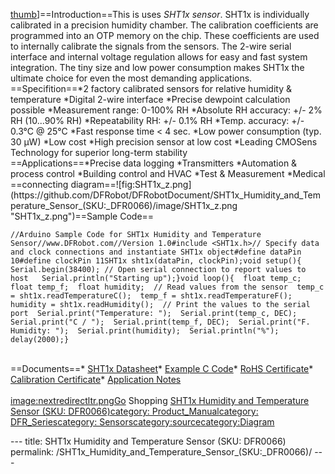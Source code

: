 <p><a href="image:SHT1x_Humidity_and_Temperature_Sensor.jpg" title="wikilink">thumb</a>]==Introduction==This is uses <em>SHT1x sensor</em>. SHT1x is individually calibrated in a precision humidity chamber. The calibration coefficients are programmed into an OTP memory on the chip. These coefficients are used to internally calibrate the signals from the sensors. The 2-wire serial interface and internal voltage regulation allows for easy and fast system integration. The tiny size and low power consumption makes SHT1x the ultimate choice for even the most demanding applications.<br />==Specifition==*2 factory calibrated sensors for relative humidity &amp; temperature *Digital 2-wire interface *Precise dewpoint calculation possible *Measurement range: 0-100% RH *Absolute RH accuracy: +/- 2% RH (10...90% RH) *Repeatability RH: +/- 0.1% RH *Temp. accuracy: +/- 0.3°C @ 25°C *Fast response time &lt; 4 sec. *Low power consumption (typ. 30 µW) *Low cost *High precision sensor at low cost *Leading CMOSens Technology for superior long-term stability<br />==Applications==*Precise data logging *Transmitters *Automation &amp; process control *Building control and HVAC *Test &amp; Measurement *Medical<br />==connecting diagram==![fig:SHT1x_z.png](https://github.com/DFRobot/DFRobotDocument/SHT1x_Humidity_and_Temperature_Sensor_(SKU:_DFR0066)/image/SHT1x_z.png  "SHT1x_z.png")==Sample Code==</p>
<pre class="sourceCode cpp"><code class="sourceCode cpp"><span class="co">//Arduino Sample Code for SHT1x Humidity and Temperature Sensor//www.DFRobot.com//Version 1.0#include &lt;SHT1x.h&gt;// Specify data and clock connections and instantiate SHT1x object#define dataPin  10#define clockPin 11SHT1x sht1x(dataPin, clockPin);void setup(){   Serial.begin(38400); // Open serial connection to report values to host   Serial.println(&quot;Starting up&quot;);}void loop(){  float temp_c;  float temp_f;  float humidity;  // Read values from the sensor  temp_c = sht1x.readTemperatureC();  temp_f = sht1x.readTemperatureF();  humidity = sht1x.readHumidity();  // Print the values to the serial port  Serial.print(&quot;Temperature: &quot;);  Serial.print(temp_c, DEC);  Serial.print(&quot;C / &quot;);  Serial.print(temp_f, DEC);  Serial.print(&quot;F. Humidity: &quot;);  Serial.print(humidity);  Serial.println(&quot;%&quot;);  delay(2000);}</span></code></pre>
<p><br />==Documents==* <a href="http://www.sparkfun.com/datasheets/Sensors/SHT1x_datasheet.pdf">SHT1x Datasheet</a>* <a href="http://www.sparkfun.com/datasheets/Sensors/SHT15-Testing.zip">Example C Code</a>* <a href="http://www.sensirion.com/images/getFile?id=123">RoHS Certificate</a>* <a href="http://www.sensirion.com/images/getFile?id=11">Calibration Certificate</a>* <a href="http://www.sensirion.com/en/02_sensors/03_humidity/00_humidity_temperature_sensor/03_humidity_sensor_sht15.htm">Application Notes</a><br /><br /><a href="image:nextredirectltr.png" title="wikilink">image:nextredirectltr.pngGo</a> Shopping <a href="https://www.dfrobot.com/product-80.html">SHT1x Humidity and Temperature Sensor (SKU: DFR0066)</a><a href="category:_Product_Manual" title="wikilink">category: Product_Manual</a><a href="category:_DFR_Series" title="wikilink">category: DFR_Series</a><a href="category:_Sensors" title="wikilink">category: Sensors</a><a href="category:source" title="wikilink">category:source</a><a href="category:Diagram" title="wikilink">category:Diagram</a></p>---
title: SHT1x Humidity and Temperature Sensor (SKU: DFR0066)
permalink: /SHT1x_Humidity_and_Temperature_Sensor_(SKU:_DFR0066)/
---

